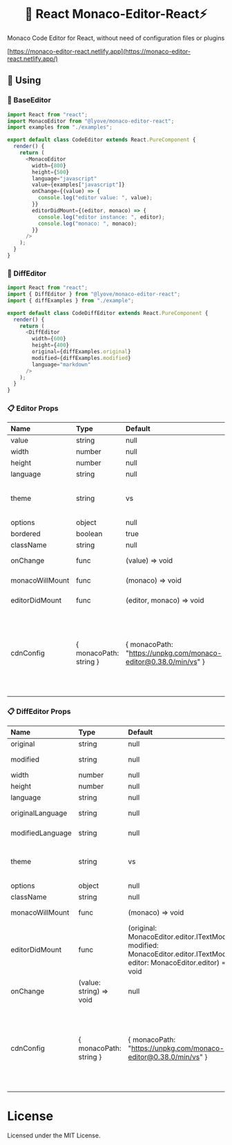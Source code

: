 <h1 align='center'> 💯 React Monaco-Editor-React⚡</h1>

Monaco Code Editor for React, without need of configuration files or plugins

[https://monaco-editor-react.netlify.app](https://monaco-editor-react.netlify.app/)

## 💎 **Using**

### 📌 BaseEditor

```javascript
import React from "react";
import MonacoEditor from "@lyove/monaco-editor-react";
import examples from "./examples";

export default class CodeEditor extends React.PureComponent {
  render() {
    return (
      <MonacoEditor
        width={800}
        height={500}
        language="javascript"
        value={examples["javascript"]}
        onChange={(value) => {
          console.log("editor value: ", value);
        }}
        editorDidMount={(editor, monaco) => {
          console.log("editor instance: ", editor);
          console.log("monaco: ", monaco);
        }}
      />
    );
  }
}
```

### 📌 DiffEditor

```javascript
import React from "react";
import { DiffEditor } from "@lyove/monaco-editor-react";
import { diffExamples } from "./example";

export default class CodeDiffEditor extends React.PureComponent {
  render() {
    return (
      <DiffEditor
        width={600}
        height={400}
        original={diffExamples.original}
        modified={diffExamples.modified}
        language="markdown"
      />
    );
  }
}
```


### 📋 Editor Props

| Name | Type | Default | Description |
|:--------------|:-------------|:-------------|:---------------|
| value | string | null | editor value |
| width | number | null | editor width |
| height | number | null | editor height |
| language | string | null | editor language |
| theme | string | vs | vs, vs-dark, active4d, clouds, chrome, monokai, solarized-dark, solarized-light |
| options | object | null | [IEditorOptions](https://microsoft.github.io/monaco-editor/api/interfaces/monaco.editor.ieditoroptions.html) |
| bordered | boolean | true | need bordered ? |
| className | string | null | wrapper class name |
| onChange | func | (value) => void | triggered when the editor value changes |
| monacoWillMount | func | (monaco) => void | triggered when the monaco will mounted |
| editorDidMount | func | (editor, monaco) => void | triggered when the editor did mounted |
| cdnConfig | { monacoPath: string } | { monacoPath: "https://unpkg.com/monaco-editor@0.38.0/min/vs" } | custom cdn path, notice: `monacoPath` such as: "`https://your-custom-cdn-path/monaco-editor@version/min/vs`", the end of the path can only be "`/monaco-editor@version/min/vs`", no need for "`/xxx.js`" |


### 📋 DiffEditor Props

| Name | Type | Default | Description |
|:--------------|:-------------|:-------------|:---------------|
| original | string | null | diff editor original value |
| modified | string | null | diff editor modified value |
| width | number | null | diff editor width |
| height | number | null | diff editor height |
| language | string | null | diff editor language |
| originalLanguage | string | null | diff editor original language |
| modifiedLanguage | string | null | diff editor modified language |
| theme | string | vs | vs, vs-dark, active4d, clouds, chrome, monokai, solarized-dark, solarized-light |
| options | object | null | [IDiffEditorOptions](https://microsoft.github.io/monaco-editor/api/interfaces/monaco.editor.idiffeditorconstructionoptions.html) |
| className | string | null | wrapper class name |
| monacoWillMount | func | (monaco) => void | triggered when the monaco will mounted |
| editorDidMount | func | (original: MonacoEditor.editor.ITextModel, modified: MonacoEditor.editor.ITextModel, editor: MonacoEditor.editor) => void | triggered when the diff editor did mounted |
| onChange | (value: string) => void | null | modified model content change |
| cdnConfig | { monacoPath: string } | { monacoPath: "https://unpkg.com/monaco-editor@0.38.0/min/vs" } | custom cdn path, notice: `monacoPath` such as: "`https://your-custom-cdn-path/monaco-editor@version/min/vs`", the end of the path can only be "`/monaco-editor@version/min/vs`", no need for "`/xxx.js`" |

# License
Licensed under the MIT License.
